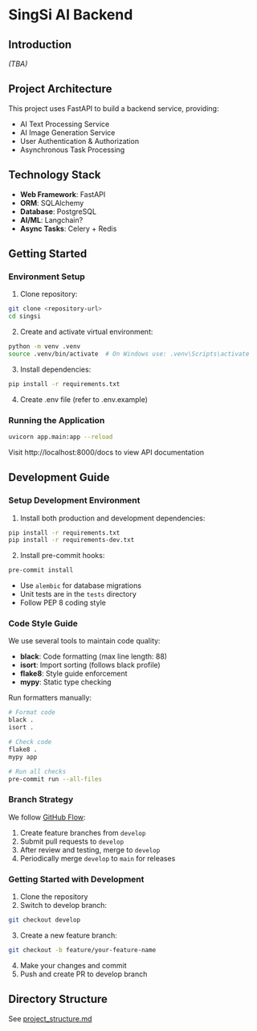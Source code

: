 # SingSi AI Backend

## Introduction

*(TBA)*


## Project Architecture

This project uses FastAPI to build a backend service, providing:

- AI Text Processing Service
- AI Image Generation Service
- User Authentication & Authorization
- Asynchronous Task Processing

## Technology Stack

- **Web Framework**: FastAPI
- **ORM**: SQLAlchemy
- **Database**: PostgreSQL
- **AI/ML**: Langchain?
- **Async Tasks**: Celery + Redis

## Getting Started

### Environment Setup

1. Clone repository:

```bash
git clone <repository-url>
cd singsi
```

2. Create and activate virtual environment:

```bash
python -m venv .venv
source .venv/bin/activate  # On Windows use: .venv\Scripts\activate
```

3. Install dependencies:

```bash
pip install -r requirements.txt
```

4. Create .env file (refer to .env.example)

### Running the Application

```bash
uvicorn app.main:app --reload
```

Visit http://localhost:8000/docs to view API documentation

## Development Guide

### Setup Development Environment

1. Install both production and development dependencies:
```bash
pip install -r requirements.txt
pip install -r requirements-dev.txt
```

2. Install pre-commit hooks:
```bash
pre-commit install
```

- Use `alembic` for database migrations
- Unit tests are in the `tests` directory
- Follow PEP 8 coding style

### Code Style Guide

We use several tools to maintain code quality:

- **black**: Code formatting (max line length: 88)
- **isort**: Import sorting (follows black profile)
- **flake8**: Style guide enforcement
- **mypy**: Static type checking

Run formatters manually:
```bash
# Format code
black .
isort .

# Check code
flake8 .
mypy app

# Run all checks
pre-commit run --all-files
```

### Branch Strategy

We follow [GitHub Flow](https://docs.github.com/en/get-started/using-github/github-flow):
1. Create feature branches from `develop`
2. Submit pull requests to `develop`
3. After review and testing, merge to `develop`
4. Periodically merge `develop` to `main` for releases

### Getting Started with Development

1. Clone the repository
2. Switch to develop branch:
```bash
git checkout develop
```
3. Create a new feature branch:
```bash
git checkout -b feature/your-feature-name
```
4. Make your changes and commit
5. Push and create PR to develop branch

## Directory Structure

See [project_structure.md](project_structure.md)
